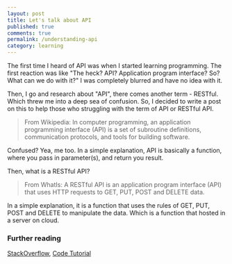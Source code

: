 ```yaml
---
layout: post
title: Let's talk about API
published: true
comments: true
permalink: /understanding-api
category: learning
---
```


The first time I heard of API was when I started learning programming. The first reaction was like "The heck? API? Application program interface? So? What can we do with it?" 
I was completely blurred and have no idea with it.

Then, I go and research about "API", there comes another term - RESTful. Which threw me into a deep sea of confusion. So, I 
decided to write a post on this to help those who struggling with the term of API or RESTful API.

> From Wikipedia:
> In computer programming, an application programming interface (API) is a set of subroutine definitions, communication protocols, 
> and tools for building software.

Confused? Yea, me too. In a simple explanation, API is basically a function, where you pass in parameter(s), and return you result. 

Then, what is a RESTful API?
> From WhatIs:
> A RESTful API is an application program interface (API) that uses HTTP requests to GET, PUT, POST and DELETE data.

In a simple explanation, it is a function that uses the rules of GET, PUT, POST and DELETE to manipulate the data. Which is a function
that hosted in a server on cloud.

### Further reading
[StackOverflow](https://stackoverflow.com/questions/671118/what-exactly-is-restful-programming),
[Code Tutorial](https://medium.com/python-pandemonium/build-simple-restful-api-with-python-and-flask-part-1-fae9ff66a706)
